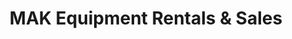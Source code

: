 ---
title: "MAK Equipment Rentals & Sales"
url: /chandler/mak-equipment-rentals-and-sales/
shop: storage rental
---